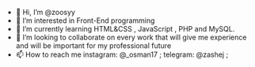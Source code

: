 - 👋 Hi, I’m @zoosyy
- 👀 I’m interested in Front-End programming
- 🌱 I’m currently learning HTML&CSS , JavaScript , PHP and MySQL.
- 💞️ I’m looking to collaborate on every work that will give me experience and will be important for my professional future
- 📫 How to reach me instagram: @_osman17 ; telegram: @zashej ;

<!---
zoosyy/zoosyy is a ✨ special ✨ repository because its `README.md` (this file) appears on your GitHub profile.
You can click the Preview link to take a look at your changes.
--->

